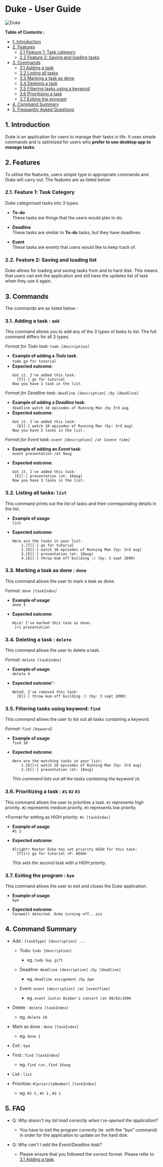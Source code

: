 # Duke - User Guide    

![Duke](https://raw.githubusercontent.com/charliechoong/duke/master/resources/images/theDuke.png)   

**Table of Contents :**  
- [1. Introduction](#1-introduction)  
- [2. Features](#2-features)  
    - [2.1 Feature 1: Task category](#21-feature-1-task-category)
    - [2.2 Feature 2: Saving and loading tasks](#22-feature-2-saving-and-loading-list)
- [3. Commands](#3-commands)  
    - [3.1 Adding a task](#31-adding-a-task--add)  
    - [3.2 Listing all tasks](#32-listing-all-tasks-list)
    - [3.3 Marking a task as done](#33-marking-a-task-as-done--done-)
    - [3.4 Deleting a task](#34-deleting-a-task--delete)
    - [3.5 Filtering tasks using a keyword](#35-filtering-tasks-using-keyword-find)
    - [3.6 Prioritising a task](#36-prioritizing-a-task---1-2-3)
    - [3.7 Exiting the program](#37-exiting-the-program---bye)
- [4. Command Summary](#4-command-summary)
- [5. Frequently Asked Questions](#5-faq)

## 1. Introduction
   Duke is an application for users to manage their tasks in life. It uses simple commands and
   is optimized for users who **prefer to use desktop app to manage tasks**. 
## 2. Features 
   To utilise the features, users simple type in appropriate commands and Duke will carry out.
   The features are as listed below:
### 2.1. Feature 1: Task Category  
   Duke categorised tasks into 3 types:
   - **To-do**   
   These tasks are things that the users would plan to 
     do. 
        
   - **Deadline**   
   These tasks are similar to **To-do** tasks, but they have deadlines. 
            
   - **Event**  
   These tasks are events that users would like to keep track of.  
        
### 2.2. Feature 2: Saving and loading list  
   Duke allows for loading and saving tasks from and to 
   hard disk. This means that users can exit the application
   and still have the updates list of task when they use
   it again. 
    
## 3. Commands
   The commands are as listed below : 

### 3.1. Adding a task : `add`
   This command allows you to add any of the 3 types of tasks to 
   list. The full command differs for all 3 types.

*Format for Todo task: `todo [description]`*
* __Example of adding a *Todo* task__:  
    `todo go for tutorial`
* __Expected outcome__:  
   ```
   Got it. I've added this task:            
     [T][-] go for tutorial
   Now you have 1 task in the list.
   ```
*Format for Deadline task: `deadline [description] /by [deadline]`*
* __Example of adding a *Deadline* task__:  
    `deadline watch 10 episodes of Running Man /by 3rd aug`
* __Expected outcome__:
    ```
    Got it. I've added this task:
      [D][-] watch 10 episodes of Running Man (by: 3rd aug)
    Now you have 2 tasks in the list.
    ```
*Format for Event task: `event [description] /at [event time]`*
* __Example of adding an *Event* task__:  
   `event presentation /at 9aug`  
   
* __Expected outcome__:  
    ```
    Got it. I've added this task:  
     [E][-] presentation (at: 10aug)
    Now you have 3 tasks in the list.
    ```
### 3.2. Listing all tasks: `list` 
This command prints out the list of tasks and their 
corresponding details in the list. 

* __Example of usage__:  
    `list`
    
* __Expected outcome__:  
    ```
    Here are the tasks in your list:
        1.[T][-] go for tutorial
        2.[D][-] watch 10 episodes of Running Man (by: 3rd aug)
        3.[E][-] presentation (at: 10aug)
        4.[D][-] throw mum off building :) (by: 3 sept 2090)
    ```
### 3.3. Marking a task as done : `done `
This command allows the user to mark a task as done.  
 
*Format: `done [taskIndex]`*
* __Example of usage__:  
    `done 3`  
    
* __Expected outcome__:  
    ```
    Nice! I've marked this task as done:     
     [+] presentation
    ```
    
### 3.4. Deleting a task : `delete`
This command allows the user to delete a task.  

*Format: `delete [taskIndex]`*
* __Example of usage__:  
    `delete 4`  
    
* __Expected outcome__":  
    ```
    Noted. I've removed this task:     
      [D][-] throw mum off building :) (by: 3 sept 2090)
    ```
### 3.5. Filtering tasks using keyword: `find`
This command allows the user to list out all tasks containing a
keyword.

*Format: `find [keyword]`*
* __Example of usage__:  
    `find 10`
    
* __Expected outcome__:  
    ```
    Here are the matching tasks in your list:
        1.[D][+] watch 10 episodes of Running Man (by: 3rd aug)
        2.[E][-] presentation (at: 10aug)
    ```
    *This command lists out all the tasks containing the keyword `10`.*
### 3.6. Prioritizing a task :  `#1` `#2` `#3`
This command allows the user to prioritise a task. `#1` represents high 
priority. `#2` represents medium priority. `#3` represents low
priority.    

*Format for setting as HIGH priority: `#1 [taskIndex]`
* __Example of usage__:  
    `#1 2`  
    
* __Expected outcome__:  
    ```
    Alright! Master Duke has set priority HIGH for this task:
      [T][+] go for tutorial <P: HIGH>
    ```  
    *This sets the second task with a HIGH priority.*

### 3.7. Exiting the program :  `bye`  
This command allows the user to exit and closes the Duke application.
* __Example of usage__:  
    `bye`
    
* __Expected outcome__:  
    `Farewell detected. Duke turning off...zzz`

## 4. Command Summary

* Add : `[taskType] [description] ...`  
   * Todo: `todo [description]`
        * eg. `todo buy gift`
        
   * Deadline: `deadline [description] /by [deadline]`
        * eg. `deadline assignment /by 2pm`
        
   * Event: `event [description] /at [eventTime]`
        * eg. `event Justin Bieber's concert /at 08/02/1996` 
        
* Delete : `delete [taskIndex]`
    * eg. `delete 10`
    
* Mark as done : `done [taskIndex]`
    * eg. `done 2`
     
* Exit : `bye`

* Find : `find [taskIndex]`
    * eg. `find run` , `find 16aug`
* List : `list`

* Prioritise: `#[priorityNumber] [taskIndex]`
   * eg. `#2 3` , `#1 1` , `#3 1`  
   
## 5. FAQ
* Q: *Why doesn't my list load correctly when I re-opened the application?*  
    * You have to exit the program correctly (ie. with the "bye" command) in order for the application to update
      on the hard disk.  
      
* Q: *Why can't I add the Event/Deadline task?*
    * Please ensure that you followed the correct format. Please refer to [3.1 Adding a task](31-adding-a-task--add).
